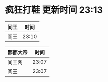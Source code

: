# 疯狂打鞋 更新时间 23:13

| 间王   | 时间    |
|--------|-------|
| 阎王 | 23:10 |

| 酆都大帝   | 时间    |
|--------|-------|
| 间王网 | 23:07 |
| 阎王 | 23:07 |